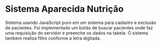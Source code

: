 # Sistema Aparecida Nutrição

Sistema usando JavaScript puro em um sistema para cadastro e exclusão de pacientes. 
Foi implementado um botão de buscar pacientes onde faz uma requisição do servidor e preenche os dados na tabela. 
O sistema tambem realiza filtro conforme a letra digitada.
